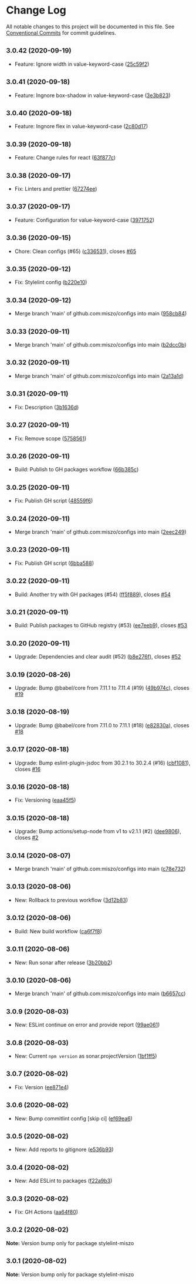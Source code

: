 # Change Log

All notable changes to this project will be documented in this file.
See [Conventional Commits](https://conventionalcommits.org) for commit guidelines.

## <small>3.0.42 (2020-09-19)</small>

* Feature: Ignore width in value-keyword-case ([25c59f2](https://github.com/miszo/configs/commit/25c59f2))





## <small>3.0.41 (2020-09-18)</small>

* Feature: Ingnore box-shadow in value-keyword-case ([3e3b823](https://github.com/miszo/configs/commit/3e3b823))





## <small>3.0.40 (2020-09-18)</small>

* Feature: Ingnore flex in value-keyword-case ([2c80d17](https://github.com/miszo/configs/commit/2c80d17))





## <small>3.0.39 (2020-09-18)</small>

* Feature: Change rules for react ([63f877c](https://github.com/miszo/configs/commit/63f877c))





## <small>3.0.38 (2020-09-17)</small>

* Fix: Linters and prettier ([67274ee](https://github.com/miszo/configs/commit/67274ee))





## <small>3.0.37 (2020-09-17)</small>

* Feature: Configuration for value-keyword-case ([3971752](https://github.com/miszo/configs/commit/3971752))





## <small>3.0.36 (2020-09-15)</small>

* Chore: Clean configs (#65) ([c336531](https://github.com/miszo/configs/commit/c336531)), closes [#65](https://github.com/miszo/configs/issues/65)





## <small>3.0.35 (2020-09-12)</small>

* Fix: Stylelint config ([b220e10](https://github.com/miszo/configs/commit/b220e10))





## <small>3.0.34 (2020-09-12)</small>

* Merge branch 'main' of github.com:miszo/configs into main ([958cb84](https://github.com/miszo/configs/commit/958cb84))





## <small>3.0.33 (2020-09-11)</small>

* Merge branch 'main' of github.com:miszo/configs into main ([b2dcc0b](https://github.com/miszo/configs/commit/b2dcc0b))





## <small>3.0.32 (2020-09-11)</small>

* Merge branch 'main' of github.com:miszo/configs into main ([2a13a1d](https://github.com/miszo/configs/commit/2a13a1d))





## <small>3.0.31 (2020-09-11)</small>

* Fix: Description ([3b1636d](https://github.com/miszo/configs/commit/3b1636d))





## <small>3.0.27 (2020-09-11)</small>

* Fix: Remove scope ([5758561](https://github.com/miszo/configs/commit/5758561))





## <small>3.0.26 (2020-09-11)</small>

* Build: Publish to GH packages workflow ([66b385c](https://github.com/miszo/configs/commit/66b385c))





## <small>3.0.25 (2020-09-11)</small>

* Fix: Publish GH script ([48559f6](https://github.com/miszo/configs/commit/48559f6))





## <small>3.0.24 (2020-09-11)</small>

* Merge branch 'main' of github.com:miszo/configs into main ([2eec249](https://github.com/miszo/configs/commit/2eec249))





## <small>3.0.23 (2020-09-11)</small>

* Fix: Publish GH script ([6bba588](https://github.com/miszo/configs/commit/6bba588))





## <small>3.0.22 (2020-09-11)</small>

* Build: Another try with GH packages (#54) ([ff5f889](https://github.com/miszo/configs/commit/ff5f889)), closes [#54](https://github.com/miszo/configs/issues/54)





## <small>3.0.21 (2020-09-11)</small>

* Build: Publish packages to GitHub registry (#53) ([ee7eeb9](https://github.com/miszo/configs/commit/ee7eeb9)), closes [#53](https://github.com/miszo/configs/issues/53)





## <small>3.0.20 (2020-09-11)</small>

* Upgrade: Dependencies and clear audit (#52) ([b8e276f](https://github.com/miszo/configs/commit/b8e276f)), closes [#52](https://github.com/miszo/configs/issues/52)





## <small>3.0.19 (2020-08-26)</small>

* Upgrade: Bump @babel/core from 7.11.1 to 7.11.4 (#19) ([49b974c](https://github.com/miszo/configs/commit/49b974c)), closes [#19](https://github.com/miszo/configs/issues/19)





## <small>3.0.18 (2020-08-19)</small>

* Upgrade: Bump @babel/core from 7.11.0 to 7.11.1 (#18) ([e82830a](https://github.com/miszo/configs/commit/e82830a)), closes [#18](https://github.com/miszo/configs/issues/18)





## <small>3.0.17 (2020-08-18)</small>

* Upgrade: Bump eslint-plugin-jsdoc from 30.2.1 to 30.2.4 (#16) ([cbf1081](https://github.com/miszo/configs/commit/cbf1081)), closes [#16](https://github.com/miszo/configs/issues/16)





## <small>3.0.16 (2020-08-18)</small>

* Fix: Versioning ([eaa45f5](https://github.com/miszo/configs/commit/eaa45f5))





## <small>3.0.15 (2020-08-18)</small>

* Upgrade: Bump actions/setup-node from v1 to v2.1.1 (#2) ([dee9806](https://github.com/miszo/configs/commit/dee9806)), closes [#2](https://github.com/miszo/configs/issues/2)





## <small>3.0.14 (2020-08-07)</small>

* Merge branch 'main' of github.com:miszo/configs into main ([c78e732](https://github.com/miszo/configs/commit/c78e732))





## <small>3.0.13 (2020-08-06)</small>

* New: Rollback to previous workflow ([3d12b83](https://github.com/miszo/configs/commit/3d12b83))





## <small>3.0.12 (2020-08-06)</small>

* Build: New build workflow ([ca6f7f8](https://github.com/miszo/configs/commit/ca6f7f8))





## <small>3.0.11 (2020-08-06)</small>

* New: Run sonar after release ([3b20bb2](https://github.com/miszo/configs/commit/3b20bb2))





## <small>3.0.10 (2020-08-06)</small>

* Merge branch 'main' of github.com:miszo/configs into main ([b6657cc](https://github.com/miszo/configs/commit/b6657cc))





## <small>3.0.9 (2020-08-03)</small>

* New: ESLint continue on error and provide report ([99ae061](https://github.com/miszo/configs/commit/99ae061))





## <small>3.0.8 (2020-08-03)</small>

* New: Current `npm version` as sonar.projectVersion ([1bf1ff5](https://github.com/miszo/configs/commit/1bf1ff5))





## <small>3.0.7 (2020-08-02)</small>

* Fix: Version ([ee871e4](https://github.com/miszo/configs/commit/ee871e4))





## <small>3.0.6 (2020-08-02)</small>

* New: Bump commitlint config [skip ci] ([ef69ea6](https://github.com/miszo/configs/commit/ef69ea6))





## <small>3.0.5 (2020-08-02)</small>

* New: Add reports to gitignore ([e536b93](https://github.com/miszo/configs/commit/e536b93))





## <small>3.0.4 (2020-08-02)</small>

* New: Add ESLint to packages ([f22a9b3](https://github.com/miszo/configs/commit/f22a9b3))





## <small>3.0.3 (2020-08-02)</small>

* Fix: GH Actions ([aa64f80](https://github.com/miszo/configs/commit/aa64f80))





## <small>3.0.2 (2020-08-02)</small>

**Note:** Version bump only for package stylelint-miszo





## <small>3.0.1 (2020-08-02)</small>

**Note:** Version bump only for package stylelint-miszo
